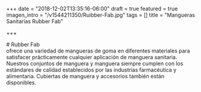 +++
date = "2018-12-02T13:35:16-06:00"
draft = true
featured = true
imagen_intro = "/v1544211350/Ruibber-Fab.jpg"
tags = []
title = "Mangueras Sanitarias Rubber Fab"

+++
  
\# Rubber Fab  
ofrece una variedad de mangueras de goma en diferentes materiales para satisfacer prácticamente cualquier aplicación de manguera sanitaria. Nuestros conjuntos de manguera y manguera siempre cumplen con los estándares de calidad establecidos por las industrias farmacéutica y alimentaria. Cubiertas de manguera y accesorios también están disponibles.